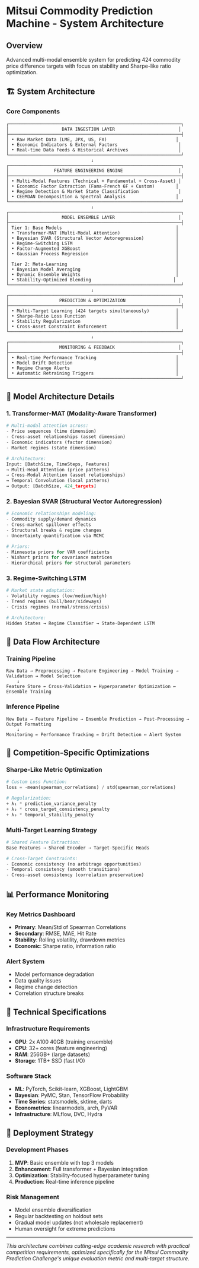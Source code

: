 # Mitsui Commodity Prediction Machine - System Architecture

## Overview
Advanced multi-modal ensemble system for predicting 424 commodity price difference targets with focus on stability and Sharpe-like ratio optimization.

## 🏗️ System Architecture

### Core Components

```
┌─────────────────────────────────────────────────────────────────┐
│                    DATA INGESTION LAYER                        │
├─────────────────────────────────────────────────────────────────┤
│ • Raw Market Data (LME, JPX, US, FX)                          │
│ • Economic Indicators & External Factors                       │
│ • Real-time Data Feeds & Historical Archives                   │
└─────────────────────────────────────────────────────────────────┘
                                ↓
┌─────────────────────────────────────────────────────────────────┐
│                 FEATURE ENGINEERING ENGINE                     │
├─────────────────────────────────────────────────────────────────┤
│ • Multi-Modal Features (Technical + Fundamental + Cross-Asset) │
│ • Economic Factor Extraction (Fama-French 6F + Custom)        │
│ • Regime Detection & Market State Classification               │
│ • CEEMDAN Decomposition & Spectral Analysis                   │
└─────────────────────────────────────────────────────────────────┘
                                ↓
┌─────────────────────────────────────────────────────────────────┐
│                    MODEL ENSEMBLE LAYER                        │
├─────────────────────────────────────────────────────────────────┤
│ Tier 1: Base Models                                           │
│ • Transformer-MAT (Multi-Modal Attention)                     │
│ • Bayesian SVAR (Structural Vector Autoregression)            │
│ • Regime-Switching LSTM                                       │
│ • Factor-Augmented XGBoost                                    │
│ • Gaussian Process Regression                                 │
│                                                               │
│ Tier 2: Meta-Learning                                         │
│ • Bayesian Model Averaging                                    │
│ • Dynamic Ensemble Weights                                    │
│ • Stability-Optimized Blending                               │
└─────────────────────────────────────────────────────────────────┘
                                ↓
┌─────────────────────────────────────────────────────────────────┐
│                   PREDICTION & OPTIMIZATION                    │
├─────────────────────────────────────────────────────────────────┤
│ • Multi-Target Learning (424 targets simultaneously)          │
│ • Sharpe-Ratio Loss Function                                  │
│ • Stability Regularization                                    │
│ • Cross-Asset Constraint Enforcement                          │
└─────────────────────────────────────────────────────────────────┘
                                ↓
┌─────────────────────────────────────────────────────────────────┐
│                   MONITORING & FEEDBACK                        │
├─────────────────────────────────────────────────────────────────┤
│ • Real-time Performance Tracking                              │
│ • Model Drift Detection                                       │
│ • Regime Change Alerts                                        │
│ • Automatic Retraining Triggers                               │
└─────────────────────────────────────────────────────────────────┘
```

## 🧠 Model Architecture Details

### 1. Transformer-MAT (Modality-Aware Transformer)
```python
# Multi-modal attention across:
- Price sequences (time dimension)
- Cross-asset relationships (asset dimension)  
- Economic indicators (factor dimension)
- Market regimes (state dimension)

# Architecture:
Input: [BatchSize, TimeSteps, Features]
→ Multi-Head Attention (price patterns)
→ Cross-Modal Attention (asset relationships)
→ Temporal Convolution (local patterns)
→ Output: [BatchSize, 424_targets]
```

### 2. Bayesian SVAR (Structural Vector Autoregression)
```python
# Economic relationships modeling:
- Commodity supply/demand dynamics
- Cross-market spillover effects
- Structural breaks & regime changes
- Uncertainty quantification via MCMC

# Priors:
- Minnesota priors for VAR coefficients
- Wishart priors for covariance matrices
- Hierarchical priors for structural parameters
```

### 3. Regime-Switching LSTM
```python
# Market state adaptation:
- Volatility regimes (low/medium/high)
- Trend regimes (bull/bear/sideways)
- Crisis regimes (normal/stress/crisis)

# Architecture:
Hidden States → Regime Classifier → State-Dependent LSTM
```

## 🔄 Data Flow Architecture

### Training Pipeline
```
Raw Data → Preprocessing → Feature Engineering → Model Training → Validation → Model Selection
    ↓
Feature Store ← Cross-Validation ← Hyperparameter Optimization ← Ensemble Training
```

### Inference Pipeline  
```
New Data → Feature Pipeline → Ensemble Prediction → Post-Processing → Output Formatting
    ↓
Monitoring ← Performance Tracking ← Drift Detection ← Alert System
```

## 🎯 Competition-Specific Optimizations

### Sharpe-Like Metric Optimization
```python
# Custom Loss Function:
loss = -mean(spearman_correlations) / std(spearman_correlations)

# Regularization:
+ λ₁ * prediction_variance_penalty
+ λ₂ * cross_target_consistency_penalty  
+ λ₃ * temporal_stability_penalty
```

### Multi-Target Learning Strategy
```python
# Shared Feature Extraction:
Base Features → Shared Encoder → Target-Specific Heads

# Cross-Target Constraints:
- Economic consistency (no arbitrage opportunities)
- Temporal consistency (smooth transitions)
- Cross-asset consistency (correlation preservation)
```

## 📊 Performance Monitoring

### Key Metrics Dashboard
- **Primary**: Mean/Std of Spearman Correlations
- **Secondary**: RMSE, MAE, Hit Rate
- **Stability**: Rolling volatility, drawdown metrics
- **Economic**: Sharpe ratio, information ratio

### Alert System
- Model performance degradation
- Data quality issues
- Regime change detection
- Correlation structure breaks

## 🔧 Technical Specifications

### Infrastructure Requirements
- **GPU**: 2x A100 40GB (training ensemble)
- **CPU**: 32+ cores (feature engineering)
- **RAM**: 256GB+ (large datasets)
- **Storage**: 1TB+ SSD (fast I/O)

### Software Stack
- **ML**: PyTorch, Scikit-learn, XGBoost, LightGBM
- **Bayesian**: PyMC, Stan, TensorFlow Probability  
- **Time Series**: statsmodels, sktime, darts
- **Econometrics**: linearmodels, arch, PyVAR
- **Infrastructure**: MLflow, DVC, Hydra

## 🚀 Deployment Strategy

### Development Phases
1. **MVP**: Basic ensemble with top 3 models
2. **Enhancement**: Full transformer + Bayesian integration
3. **Optimization**: Stability-focused hyperparameter tuning
4. **Production**: Real-time inference pipeline

### Risk Management
- Model ensemble diversification
- Regular backtesting on holdout sets
- Gradual model updates (not wholesale replacement)
- Human oversight for extreme predictions

---

*This architecture combines cutting-edge academic research with practical competition requirements, optimized specifically for the Mitsui Commodity Prediction Challenge's unique evaluation metric and multi-target structure.*